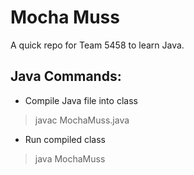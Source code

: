Mocha Muss
=============

A quick repo for Team 5458 to learn Java.


Java Commands:
--------------------

* Compile Java file into class
> javac MochaMuss.java

* Run compiled class
> java MochaMuss

